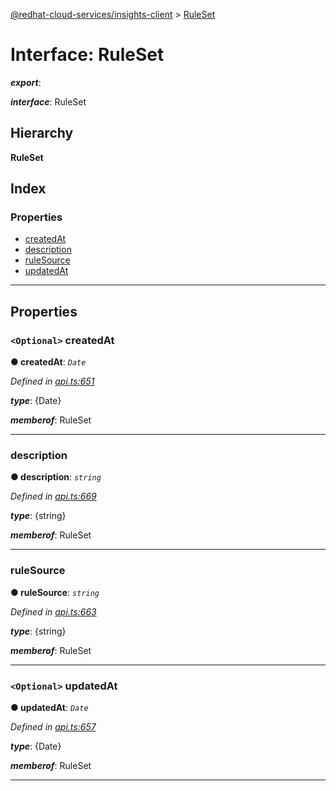 [@redhat-cloud-services/insights-client](../README.md) > [RuleSet](../interfaces/ruleset.md)

# Interface: RuleSet

*__export__*: 

*__interface__*: RuleSet

## Hierarchy

**RuleSet**

## Index

### Properties

* [createdAt](ruleset.md#createdat)
* [description](ruleset.md#description)
* [ruleSource](ruleset.md#rulesource)
* [updatedAt](ruleset.md#updatedat)

---

## Properties

<a id="createdat"></a>

### `<Optional>` createdAt

**● createdAt**: *`Date`*

*Defined in [api.ts:651](https://github.com/RedHatInsights/javascript-clients/blob/master/packages/insights/api.ts#L651)*

*__type__*: {Date}

*__memberof__*: RuleSet

___
<a id="description"></a>

###  description

**● description**: *`string`*

*Defined in [api.ts:669](https://github.com/RedHatInsights/javascript-clients/blob/master/packages/insights/api.ts#L669)*

*__type__*: {string}

*__memberof__*: RuleSet

___
<a id="rulesource"></a>

###  ruleSource

**● ruleSource**: *`string`*

*Defined in [api.ts:663](https://github.com/RedHatInsights/javascript-clients/blob/master/packages/insights/api.ts#L663)*

*__type__*: {string}

*__memberof__*: RuleSet

___
<a id="updatedat"></a>

### `<Optional>` updatedAt

**● updatedAt**: *`Date`*

*Defined in [api.ts:657](https://github.com/RedHatInsights/javascript-clients/blob/master/packages/insights/api.ts#L657)*

*__type__*: {Date}

*__memberof__*: RuleSet

___

